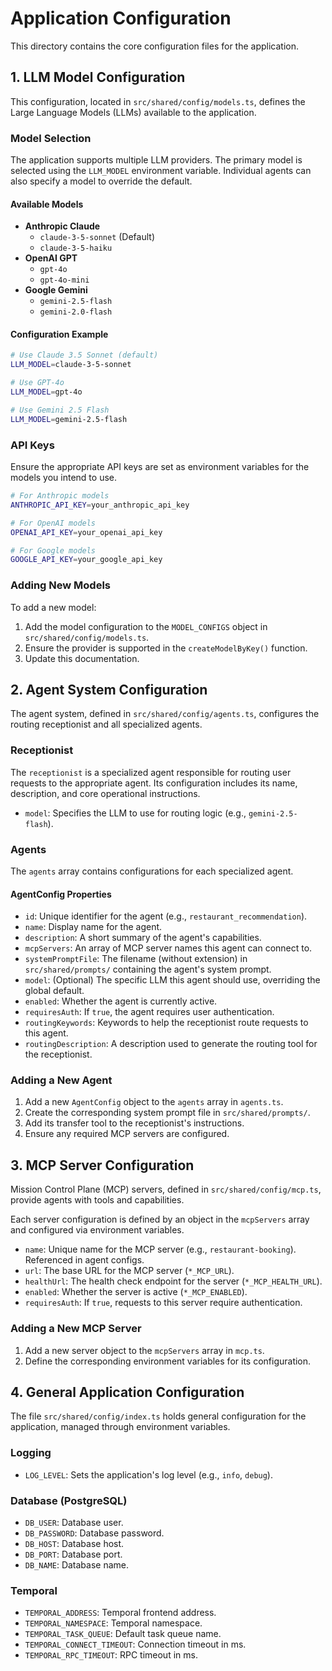 # Application Configuration

This directory contains the core configuration files for the application.

## 1. LLM Model Configuration

This configuration, located in `src/shared/config/models.ts`, defines the Large Language Models (LLMs) available to the application.

### Model Selection

The application supports multiple LLM providers. The primary model is selected using the `LLM_MODEL` environment variable. Individual agents can also specify a model to override the default.

#### Available Models

- **Anthropic Claude**
  - `claude-3-5-sonnet` (Default)
  - `claude-3-5-haiku`
- **OpenAI GPT**
  - `gpt-4o`
  - `gpt-4o-mini`
- **Google Gemini**
  - `gemini-2.5-flash`
  - `gemini-2.0-flash`

#### Configuration Example

```bash
# Use Claude 3.5 Sonnet (default)
LLM_MODEL=claude-3-5-sonnet

# Use GPT-4o
LLM_MODEL=gpt-4o

# Use Gemini 2.5 Flash
LLM_MODEL=gemini-2.5-flash
```

### API Keys

Ensure the appropriate API keys are set as environment variables for the models you intend to use.

```bash
# For Anthropic models
ANTHROPIC_API_KEY=your_anthropic_api_key

# For OpenAI models
OPENAI_API_KEY=your_openai_api_key

# For Google models
GOOGLE_API_KEY=your_google_api_key
```

### Adding New Models

To add a new model:

1.  Add the model configuration to the `MODEL_CONFIGS` object in `src/shared/config/models.ts`.
2.  Ensure the provider is supported in the `createModelByKey()` function.
3.  Update this documentation.

## 2. Agent System Configuration

The agent system, defined in `src/shared/config/agents.ts`, configures the routing receptionist and all specialized agents.

### Receptionist

The `receptionist` is a specialized agent responsible for routing user requests to the appropriate agent. Its configuration includes its name, description, and core operational instructions.

- `model`: Specifies the LLM to use for routing logic (e.g., `gemini-2.5-flash`).

### Agents

The `agents` array contains configurations for each specialized agent.

#### AgentConfig Properties

- `id`: Unique identifier for the agent (e.g., `restaurant_recommendation`).
- `name`: Display name for the agent.
- `description`: A short summary of the agent's capabilities.
- `mcpServers`: An array of MCP server names this agent can connect to.
- `systemPromptFile`: The filename (without extension) in `src/shared/prompts/` containing the agent's system prompt.
- `model`: (Optional) The specific LLM this agent should use, overriding the global default.
- `enabled`: Whether the agent is currently active.
- `requiresAuth`: If `true`, the agent requires user authentication.
- `routingKeywords`: Keywords to help the receptionist route requests to this agent.
- `routingDescription`: A description used to generate the routing tool for the receptionist.

### Adding a New Agent

1.  Add a new `AgentConfig` object to the `agents` array in `agents.ts`.
2.  Create the corresponding system prompt file in `src/shared/prompts/`.
3.  Add its transfer tool to the receptionist's instructions.
4.  Ensure any required MCP servers are configured.

## 3. MCP Server Configuration

Mission Control Plane (MCP) servers, defined in `src/shared/config/mcp.ts`, provide agents with tools and capabilities.

Each server configuration is defined by an object in the `mcpServers` array and configured via environment variables.

- `name`: Unique name for the MCP server (e.g., `restaurant-booking`). Referenced in agent configs.
- `url`: The base URL for the MCP server (`*_MCP_URL`).
- `healthUrl`: The health check endpoint for the server (`*_MCP_HEALTH_URL`).
- `enabled`: Whether the server is active (`*_MCP_ENABLED`).
- `requiresAuth`: If `true`, requests to this server require authentication.

### Adding a New MCP Server

1.  Add a new server object to the `mcpServers` array in `mcp.ts`.
2.  Define the corresponding environment variables for its configuration.

## 4. General Application Configuration

The file `src/shared/config/index.ts` holds general configuration for the application, managed through environment variables.

### Logging

- `LOG_LEVEL`: Sets the application's log level (e.g., `info`, `debug`).

### Database (PostgreSQL)

- `DB_USER`: Database user.
- `DB_PASSWORD`: Database password.
- `DB_HOST`: Database host.
- `DB_PORT`: Database port.
- `DB_NAME`: Database name.

### Temporal

- `TEMPORAL_ADDRESS`: Temporal frontend address.
- `TEMPORAL_NAMESPACE`: Temporal namespace.
- `TEMPORAL_TASK_QUEUE`: Default task queue name.
- `TEMPORAL_CONNECT_TIMEOUT`: Connection timeout in ms.
- `TEMPORAL_RPC_TIMEOUT`: RPC timeout in ms.
